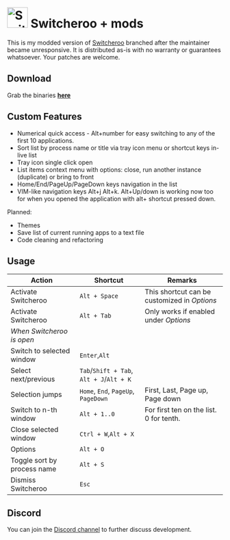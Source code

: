 <img src="logo.png" alt="Switcheroo" width="48px" height="48px"> Switcheroo + mods
==========

This is my modded version of [Switcheroo](https://github.com/kvakulo/Switcheroo) branched after the maintainer became unresponsive.
It is distributed as-is with no warranty or guarantees whatsoever. Your patches are welcome.

Download
--------

Grab the binaries **[here](https://github.com/elig0n/Switcheroo/releases)**

Custom Features
-------
- Numerical quick access - Alt+number for easy switching to any of the first 10 applications.
- Sort list by process name or title via tray icon menu or shortcut keys in-live list
- Tray icon single click open
- List items context menu with options: close, run another instance (duplicate) or bring to front
- Home/End/PageUp/PageDown keys navigation in the list
- VIM-like navigation keys Alt+j Alt+k. Alt+Up/down is working now too for when you opened the application with alt+ shortcut pressed down.

Planned:
- Themes
- Save list of current running apps to a text file
- Code cleaning and refactoring

Usage
-----

Action                         | Shortcut        | Remarks
------------------------------ | --------------- | ----------
Activate Switcheroo            | `Alt + Space`   | This shortcut can be customized in _Options_
Activate Switcheroo            | `Alt + Tab`     | Only works if enabled under _Options_
_When Switcheroo is open_      |                 |
Switch to selected window      | `Enter`,`Alt`   |
Select next/previous           | `Tab`/`Shift + Tab`, `Alt + J`/`Alt + K` | 
Selection jumps                | `Home`, `End`, `PageUp`, `PageDown`| First, Last, Page up, Page down
Switch to n-th window          | `Alt + 1..0`    | For first ten on the list. 0 for tenth.
Close selected window          | `Ctrl + W`,`Alt + X`|
Options                        | `Alt + O`       |
Toggle sort by process name    | `Alt + S`       |
Dismiss Switcheroo             | `Esc`           |

Discord
------
You can join the [Discord channel](https://discord.gg/xq66Yf) to further discuss development.
